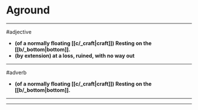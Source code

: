# Aground
---
#adjective
- **(of a normally floating [[c/_craft|craft]]) Resting on the [[b/_bottom|bottom]].**
- **(by extension) at a loss, ruined, with no way out**
---
#adverb
- **(of a normally floating [[c/_craft|craft]]) Resting on the [[b/_bottom|bottom]].**
---
---
